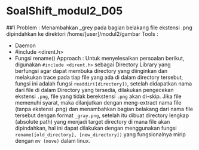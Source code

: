 # SoalShift_modul2_D05

##1
Problem : Menambahkan _grey pada bagian belakang file ekstensi .png dipindahkan ke direktori /home/[user]/modul2/gambar
Tools :
* Daemon
* #include <dirent.h>
* Fungsi rename()
Approach :
Untuk menyelesaikan persoalan berikut, digunakan `#include <dirent.h>` sebagai Directory Library yang berfungsi agar dapat
membuka directory yang diinginkan dan melakukan trace pada tiap file yang ada di dalam directory tersebut, fungsi ini
adalah fungsi `readdir([directory])`, setelah didapatkan nama dari file di dalam Directory yang tersedia, dilakukan pengecekan
ekstensi `.png`, file yang tidak berekstensi `.png` akan di-skip. Jika file memenuhi syarat, maka dilanjutkan dengan meng-extract
nama file (tanpa ekstensi .png) dan menambahkan bagian belakang dari nama file tersebut dengan format `_gray.png`, setelah itu
dibuat directory lengkap (absolute path) yang menjadi target directory di mana file akan dipindahkan, hal ini dapat dilakukan
dengan menggunakan fungsi `rename([old_directory], [new_directory])` yang fungsionalnya mirip dengan `mv (move)` dalam linux.
